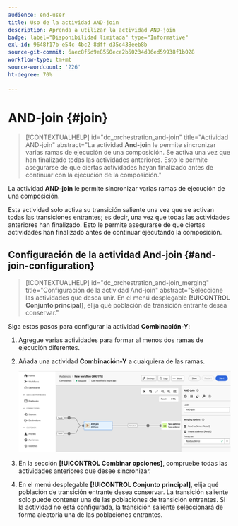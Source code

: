 ```yaml
---
audience: end-user
title: Uso de la actividad AND-join
description: Aprenda a utilizar la actividad AND-join
badge: label="Disponibilidad limitada" type="Informative"
exl-id: 9648f17b-e54c-4bc2-8dff-d35c438eeb8b
source-git-commit: 6aec8f5d9e8550ece2b50234d86ed59938f1b028
workflow-type: tm+mt
source-wordcount: '226'
ht-degree: 70%

---
```


# AND-join {#join}

>[!CONTEXTUALHELP]
>id="dc_orchestration_and-join"
>title="Actividad AND-join"
>abstract="La actividad **And-join** le permite sincronizar varias ramas de ejecución de una composición. Se activa una vez que han finalizado todas las actividades anteriores. Esto le permite asegurarse de que ciertas actividades hayan finalizado antes de continuar con la ejecución de la composición."

La actividad **AND-join** le permite sincronizar varias ramas de ejecución de una composición.

Esta actividad solo activa su transición saliente una vez que se activan todas las transiciones entrantes; es decir, una vez que todas las actividades anteriores han finalizado. Esto le permite asegurarse de que ciertas actividades han finalizado antes de continuar ejecutando la composición.

## Configuración de la actividad And-join {#and-join-configuration}

>[!CONTEXTUALHELP]
>id="dc_orchestration_and-join_merging"
>title="Configuración de la actividad And-join"
>abstract="Seleccione las actividades que desea unir. En el menú desplegable **[!UICONTROL Conjunto principal]**, elija qué población de transición entrante desea conservar."

Siga estos pasos para configurar la actividad **Combinación-Y**:

1. Agregue varias actividades para formar al menos dos ramas de ejecución diferentes.
1. Añada una actividad **Combinación-Y** a cualquiera de las ramas.

   ![](../assets/and-join.png)

1. En la sección **[!UICONTROL Combinar opciones]**, compruebe todas las actividades anteriores que desee sincronizar.
1. En el menú desplegable **[!UICONTROL Conjunto principal]**, elija qué población de transición entrante desea conservar. La transición saliente solo puede contener una de las poblaciones de transición entrantes. Si la actividad no está configurada, la transición saliente seleccionará de forma aleatoria una de las poblaciones entrantes.
